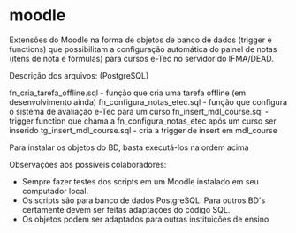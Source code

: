 moodle
======

Extensões do Moodle na forma de objetos de banco de dados (trigger e functions) que possibilitam a configuração automática do painel de notas (itens de nota e fórmulas) para cursos e-Tec no servidor do IFMA/DEAD.

Descrição dos arquivos:  (PostgreSQL)

fn_cria_tarefa_offline.sql - função que cria uma tarefa offline (em desenvolvimento ainda)
fn_configura_notas_etec.sql - função que configura o sistema de avaliação e-Tec para um curso
fn_insert_mdl_course.sql - trigger function que chama a fn_configura_notas_etec após um curso ser inserido
tg_insert_mdl_course.sql - cria a trigger de insert em mdl_course

Para instalar os objetos do BD, basta executá-los na ordem acima

Observações aos possíveis colaboradores:
- Sempre fazer testes dos scripts em um Moodle instalado em seu computador local.
- Os scripts são para banco de dados PostgreSQL. Para outros BD's certamente devem ser feitas adaptações do código SQL.
- Os objetos podem ser adaptados para outras instituições de ensino
